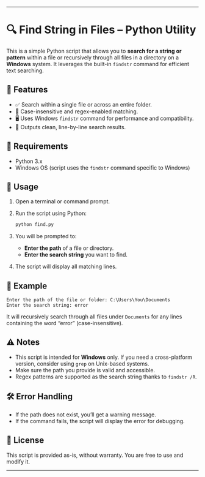 
---

# 🔍 Find String in Files – Python Utility

This is a simple Python script that allows you to **search for a string or pattern** within a file or recursively through all files in a directory on a **Windows** system. It leverages the built-in `findstr` command for efficient text searching.

## 📁 Features

- ✅ Search within a single file or across an entire folder.
- 🔎 Case-insensitive and regex-enabled matching.
- 🖥️ Uses Windows `findstr` command for performance and compatibility.
- 🧵 Outputs clean, line-by-line search results.

## 📌 Requirements

- Python 3.x
- Windows OS (script uses the `findstr` command specific to Windows)

## 🚀 Usage

1. Open a terminal or command prompt.
2. Run the script using Python:
   ```bash
   python find.py
   ```

3. You will be prompted to:
   - **Enter the path** of a file or directory.
   - **Enter the search string** you want to find.

4. The script will display all matching lines.

## 📂 Example

```
Enter the path of the file or folder: C:\Users\You\Documents
Enter the search string: error
```

It will recursively search through all files under `Documents` for any lines containing the word “error” (case-insensitive).

## ⚠️ Notes

- This script is intended for **Windows** only. If you need a cross-platform version, consider using `grep` on Unix-based systems.
- Make sure the path you provide is valid and accessible.
- Regex patterns are supported as the search string thanks to `findstr /R`.

## 🛠️ Error Handling

- If the path does not exist, you’ll get a warning message.
- If the command fails, the script will display the error for debugging.

## 🧾 License

This script is provided as-is, without warranty. You are free to use and modify it.

---
